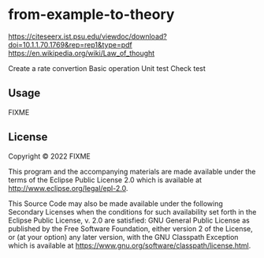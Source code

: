 # from-example-to-theory

https://citeseerx.ist.psu.edu/viewdoc/download?doi=10.1.1.70.1769&rep=rep1&type=pdf
https://en.wikipedia.org/wiki/Law_of_thought

Create a rate convertion
Basic operation
Unit test
Check test

## Usage

FIXME

## License

Copyright © 2022 FIXME

This program and the accompanying materials are made available under the
terms of the Eclipse Public License 2.0 which is available at
http://www.eclipse.org/legal/epl-2.0.

This Source Code may also be made available under the following Secondary
Licenses when the conditions for such availability set forth in the Eclipse
Public License, v. 2.0 are satisfied: GNU General Public License as published by
the Free Software Foundation, either version 2 of the License, or (at your
option) any later version, with the GNU Classpath Exception which is available
at https://www.gnu.org/software/classpath/license.html.
